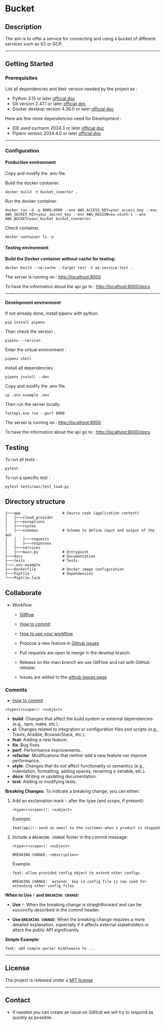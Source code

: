 # Bucket

## Description

The aim is to offer a service for connecting and using a bucket of different services such as S3 or GCP.

---

## Getting Started

### Prerequisites

List all dependencies and their version needed by the project as :
* Python 3.13 or later [official doc](https://www.python.org/downloads/)
* Git version 2.47.1 or later [official doc](https://git-scm.com/)
* Docker desktop version 4.36.0 or later [official doc](https://www.docker.com/products/docker-desktop/)

Here are few more dependencies need for Development : 
* IDE used pycharm 2024.3 or later [official doc](https://www.jetbrains.com/pycharm/download/?section=windows)
* Pipenv version 2024.4.0 or later [official doc](https://pipenv.pypa.io/en/latest/)

---

### Configuration

#### Production environment

Copy and modify the .env file.

Build the docker container.
````shell
docker build -t bucket_conector . 
````

Run the docker container.
````shell
docker run -d -p 8000:8000 --env AWS_ACCESS_KEY=your_access_key --env AWS_SECRET_KEY=your_secret_key --env AWS_REGION=eu-south-1 --env AWS_BUCKET=your_bucket bucket_connector
````

Check container.
````shell
docker container ls -a
````
#### Testing environment

**Build the Docker container without cache for testing:**
```shell
docker build --no-cache --target test -t my-service-test .
```

The server is running on : [http://localhost:8000](http://localhost:8000)

To have the information about the api go to : [http://localhost:8000/docs](http://localhost:8000/docs)

---

#### Development environment

If not already done, install pipenv with python. 
````shell
pip install pipenv
````

Then check the version : 
````shell
pipenv --version
````

Enter the virtual environment : 
````shell
pipenv shell
````

Install all dependencies : 
````shell
pipenv install --dev
````

Copy and modify the .env file.
````shell
cp .env.example .env
````

Then run the server locally.
````shell
fastapi.exe run --port 8000
````

The server is running on : [http://localhost:8000](http://localhost:8000)

To have the information about the api go to : [http://localhost:8000/docs](http://localhost:8000/docs)

## Testing

To run all tests : 
````shell
pytest
````

To run a specific test :
````shell
pytest tests/aws/test_load.py
````

## Directory structure

````shell
├───app                   # Source code (application content) 
│   ├───cloud_provider
│   ├───exceptions
│   ├───routes            
│   ├───schemas           # Schema to define input and output of the api
│   │   ├───requests
│   │   ├───responses
│   ├───services
│   ├───main.py           # Entrypoint
├───docs                  # Documentation
├───tests                 # Tests 
├───.env.example     
├───Dockerfile            # Docker image configuration 
├───Pipfile               # Dependencies
└───Pipfile.lock           
````

## Collaborate

* Workflow
    * [Gitflow](https://www.atlassian.com/fr/git/tutorials/comparing-workflows/gitflow-workflow#:~:text=Gitflow%20est%20l'un%20des,les%20hotfix%20vers%20la%20production.)
    * [How to commit](https://www.conventionalcommits.org/en/v1.0.0/)
    * [How to use your workflow](https://nvie.com/posts/a-successful-git-branching-model/)

    * Propose a new feature in [Github issues](https://github.com/CPNV-ES-BI1-SBB/EXTERNAL-SOURCE-LOAD-DATALAKE/issues)
    * Pull requests are open to merge in the develop branch.
    * Release on the main branch we use GitFlow and not with GitHub release.
    * Issues are added to the [github issues page](https://github.com/CPNV-ES-BI1-SBB/EXTERNAL-SOURCE-LOAD-DATALAKE/issues)

### Commits

* [How to commit](https://www.conventionalcommits.org/en/v1.0.0/)
```shell
<type>(<scope>): <subject>
```

- **build**: Changes that affect the build system or external dependencies (e.g., npm, make, etc.).
- **ci**: Changes related to integration or configuration files and scripts (e.g., Travis, Ansible, BrowserStack, etc.).
- **feat**: Adding a new feature.
- **fix**: Bug fixes.
- **perf**: Performance improvements.
- **refactor**: Modifications that neither add a new feature nor improve performance.
- **style**: Changes that do not affect functionality or semantics (e.g., indentation, formatting, adding spaces, renaming a variable, etc.).
- **docs**: Writing or updating documentation.
- **test**: Adding or modifying tests.

**Breaking Changes**: To indicate a breaking change, you can either:

1. Add an exclamation mark `!` after the type (and scope, if present):
   ```shell
   <type>(<scope>)!: <subject>
   ```
   Example:
   ```shell
   feat(api)!: send an email to the customer when a product is shipped
   ```
   
2. Include a `BREAKING CHANGE` footer in the commit message:
   ```shell
   <type>(<scope>): <subject>

   BREAKING CHANGE: <description>
   ```
   Example:
   ```shell
   feat: allow provided config object to extend other configs

   BREAKING CHANGE: `extends` key in config file is now used for extending other config files
   ```

**When to Use `!` and `BREAKING CHANGE`**:

- **Use `!`**: When the breaking change is straightforward and can be succinctly described in the commit header.
  
- **Use `BREAKING CHANGE`**: When the breaking change requires a more detailed explanation, especially if it affects external stakeholders or alters the public API significantly.

**Simple Example**:
```shell
feat: add simple parser middleware to ...
``` 

---

## License
The project is released under a [MIT license](https://mit-license.org/)

---

## Contact
* If needed you can create an issue on GitHub we will try to respond as quickly as possible.
